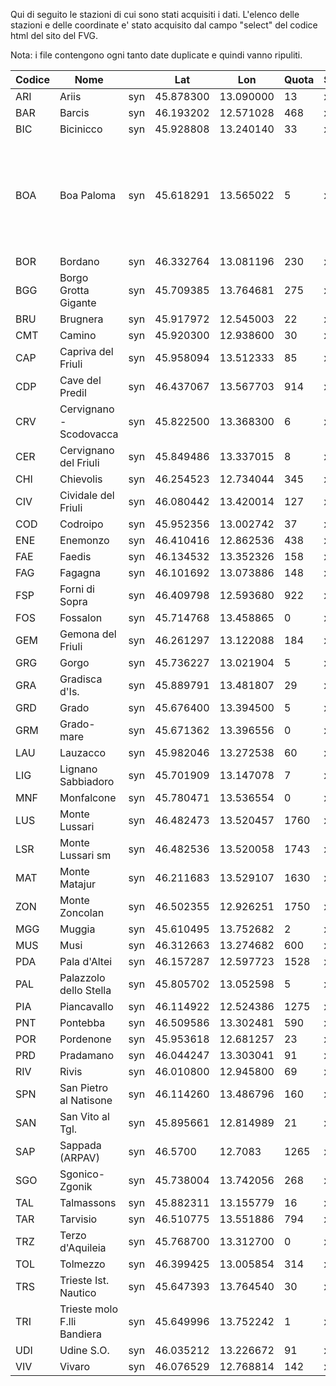 Qui di seguito le stazioni di cui sono stati acquisiti i dati. 
L'elenco delle stazioni e delle coordinate e' stato acquisito dal campo "select" del codice html del sito del FVG.

Nota: i file contengono ogni tanto date duplicate e quindi vanno ripuliti.


|Codice| Nome                       |     | Lat       | Lon       | Quota| Scaricata| AnnoInizio | AnnoFine | Note |
|-----|-----------------------------|-----|-----------|-----------|------|----------| -----------|----------| -----|
| ARI | Ariis                       | syn | 45.878300 | 13.090000 | 13   | x        | 2014       | 2019     |
| BAR | Barcis                      | syn | 46.193202 | 12.571028 | 468  | x        | 2004       | 2019     |
| BIC | Bicinicco                   | syn | 45.928808 | 13.240140 | 33   | x        | 2008       | 2019     |
| BOA | Boa Paloma                  | syn | 45.618291 | 13.565022 | 5    | x        | 2002       | 2019     | Dati 2020 non disponibili, ma non dismessa. Su SCIA corrisponde alla serie ntt adriatic  |  
| BOR | Bordano                     | syn | 46.332764 | 13.081196 | 230  | x        | 2004       | 2019     |
| BGG | Borgo Grotta Gigante        | syn | 45.709385 | 13.764681 | 275  | x        | 2007       | 2019     |   
| BRU | Brugnera                    | syn | 45.917972 | 12.545003 | 22   | x        | 1991       | 2019     |
| CMT | Camino                      | syn | 45.920300 | 12.938600 | 30   | x        | 2014       | 2019     |
| CAP | Capriva del Friuli          | syn | 45.958094 | 13.512333 | 85   | x        | 1991       | 2019     |
| CDP | Cave del Predil             | syn | 46.437067 | 13.567703 | 914  | x        | 2007       | 2019     | 
| CRV | Cervignano - Scodovacca     | syn | 45.822500 | 13.368300 | 6    | x        | 2016       | 2019     | 
| CER | Cervignano del Friuli       | syn | 45.849486 | 13.337015 | 8    | x        | 1992       | 2019     |  
| CHI | Chievolis                   | syn | 46.254523 | 12.734044 | 345  | x        | 2004       | 2019     |
| CIV | Cividale del Friuli         | syn | 46.080442 | 13.420014 | 127  | x        | 1999       | 2019     |
| COD | Codroipo                    | syn | 45.952356 | 13.002742 | 37   | x        | 1999       | 2019     |
| ENE | Enemonzo                    | syn | 46.410416 | 12.862536 | 438  | x        | 1994       | 2019     |
| FAE | Faedis                      | syn | 46.134532 | 13.352326 | 158  | x        | 1991       | 2019     | Dismessa |
| FAG | Fagagna                     | syn | 46.101692 | 13.073886 | 148  | x        | 1991       | 2019     |
| FSP | Forni di Sopra              | syn | 46.409798 | 12.593680 | 922  | x        | 2004       | 2020     |
| FOS | Fossalon                    | syn | 45.714768 | 13.458865 | 0    | x        | 1991       | 2019     |
| GEM | Gemona del Friuli           | syn | 46.261297 | 13.122088 | 184  | x        | 1999       | 2019     |
| GRG | Gorgo                       | syn | 45.736227 | 13.021904 | 5    | x        | 2008       | 2019     |
| GRA | Gradisca d'Is.              | syn | 45.889791 | 13.481807 | 29   | x        | 1991       | 2019     |
| GRD | Grado                       | syn | 45.676400 | 13.394500 | 5    | x        | 1999       | 2019     | Disemssa |
| GRM | Grado-mare                  | syn | 45.671362 | 13.396556 | 0    | x        | 2006       | 2019     |
| LAU | Lauzacco                    | syn | 45.982046 | 13.272538 | 60   | x        | 2008       | 2019     |
| LIG | Lignano Sabbiadoro          | syn | 45.701909 | 13.147078 | 7    | x        | 1999       | 2019     |
| MNF | Monfalcone                  | syn | 45.780471 | 13.536554 | 0    | x        | 2006       | 2019     |
| LUS | Monte Lussari               | syn | 46.482473 | 13.520457 | 1760 | x        | 1993       | 2018     |
| LSR | Monte Lussari sm            | syn | 46.482536 | 13.520058 | 1743 | x        | 2017       | 2019     |
| MAT | Monte Matajur               | syn | 46.211683 | 13.529107 | 1630 | x        | 2000       | 2019     |
| ZON | Monte Zoncolan              | syn | 46.502355 | 12.926251 | 1750 | x        | 1992       | 2019     |
| MGG | Muggia                      | syn | 45.610495 | 13.752682 | 2    | x        | 2006       | 2019     |
| MUS | Musi                        | syn | 46.312663 | 13.274682 | 600  | x        | 2001       | 2019     |
| PDA | Pala d'Altei                | syn | 46.157287 | 12.597723 | 1528 | x | 2004 | 2019 |
| PAL | Palazzolo dello Stella      | syn | 45.805702 | 13.052598 | 5    | x | 1991 | 2019 |
| PIA | Piancavallo                 | syn | 46.114922 | 12.524386 | 1275 | x | 2004 | 2019 |
| PNT | Pontebba                    | syn | 46.509586 | 13.302481 | 590  | x | 2006 | 2017 |
| POR | Pordenone                   | syn | 45.953618 | 12.681257 | 23   | x | 1994 | 2019 |
| PRD | Pradamano                   | syn | 46.044247 | 13.303041 | 91   | x | 2008 | 2019 |
| RIV | Rivis                       | syn | 46.010800 | 12.945800 | 69   | x | 2014 | 2019 |
| SPN | San Pietro al Natisone      | syn | 46.114260 | 13.486796 | 160  | x        | 2008       | 2019     |
| SAN | San Vito al Tgl.            | syn | 45.895661 | 12.814989 | 21   | x        | 1991       | 2019     |
| SAP | Sappada (ARPAV)             | syn | 46.5700   | 12.7083   | 1265 | x        | 2008       | 2019     |  
| SGO | Sgonico-Zgonik              | syn | 45.738004 | 13.742056 | 268  | x        | 1992       | 2019     |
| TAL | Talmassons                  | syn | 45.882311 | 13.155779 | 16   | x | 1991 | 2019 |
| TAR | Tarvisio                    | syn | 46.510775 | 13.551886 | 794  | x | 1999 | 2019 |
| TRZ | Terzo d'Aquileia            | syn | 45.768700 | 13.312700 | 0    | x | 2016 | 2020 |
| TOL | Tolmezzo                    | syn | 46.399425 | 13.005854 | 314  | x | 2005 | 2019 |
| TRS | Trieste Ist. Nautico        | syn | 45.647393 | 13.764540 | 30   | x | 2007 | 2019 |
| TRI | Trieste molo F.lli Bandiera | syn | 45.649996 | 13.752242 | 1    | x | 1994 | 2019 |
| UDI | Udine S.O.                  | syn | 46.035212 | 13.226672 | 91   | x | 1991 | 2019 |
| VIV | Vivaro                      | syn | 46.076529 | 12.768814 | 142  | x | 1991 | 2019 |
